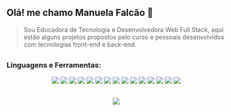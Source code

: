 
## Olá! me chamo Manuela Falcão 👋  

> Sou Educadora de Tecnologia e Desenvolvedora Web Full Stack, aqui estão alguns projetos propostos pelo curso e pessoais desenvolvidos com tecnologias front-end e back-end.

##

### Linguagens e Ferramentas: 
<div align="center">
  <img src="https://img.shields.io/badge/JavaScript-F7DF1E?style=for-the-badge&logo=javascript&logoColor=white"/>
  <img src="https://img.shields.io/badge/TypeScript-3178C6?style=for-the-badge&logo=typescript&logoColor=white"/>
  <img src="https://img.shields.io/badge/CSS3-1572B6?style=for-the-badge&logo=css3&logoColor=white"/>
  <img src="https://img.shields.io/badge/HTML5-E34F26?style=for-the-badge&logo=html5&logoColor=white"/>
  <img src="https://img.shields.io/badge/Node.js-43853D?style=for-the-badge&logo=node.js&logoColor=white"/>
  <img src="https://img.shields.io/badge/SQLite-07405E?style=for-the-badge&logo=sqlite&logoColor=white"/>
  <img src="https://img.shields.io/badge/React-20232A?style=for-the-badge&logo=react&logoColor=white"/>
  <img src="https://img.shields.io/badge/React_Router-CA4245?style=for-the-badge&logo=react-router&logoColor=white"/>
  <img src="https://img.shields.io/badge/axios-5E69D7?style=for-the-badge&logo=axios&logoColor=white"/>
  <img src="https://img.shields.io/badge/Express.js-8C8C8C?style=for-the-badge&logo=express&logoColor=white"/>
  <img src="https://img.shields.io/badge/Chakra--UI-319795?style=for-the-badge&logo=chakra-ui&logoColor=white"  />
  <img src="https://img.shields.io/badge/styled--components-DB7093?style=for-the-badge&logo=styled-components&logoColor=white"/>
  <img src="https://img.shields.io/badge/GIT-E44C30?style=for-the-badge&logo=git&logoColor=white"/>
  <img src="https://img.shields.io/badge/Markdown-000000?style=for-the-badge&logo=markdown&logoColor=white"/>
  <img src="https://img.shields.io/badge/Postman-FF6C37?style=for-the-badge&logo=postman&logoColor=white"/>
</div>

##

<!-- <div align="center">
    <img src="https://github-readme-stats.vercel.app/api?hide_title=false&hide_rank=false&show_icons=true&include_all_commits=true&count_private=true&disable_animations=false&theme=graywhite=pt-br&hide_border=false&username=falcaomm" height="150" alt="stats graph"  />

  <img src="https://github-readme-stats.vercel.app/api/top-langs?locale=pt-br&hide_title=false&layout=compact&card_width=320&langs_count=5&theme=graywhite=false&username=falcaomm" height="150" alt="languages graph"  />
</div>
 -->
##

<div align="center">
<a href="https://www.linkedin.com/in/manuela-falc%C3%A3o-06b520256/"><img src="https://img.shields.io/badge/LinkedIn-0077B5?style=for-the-badge&logo=linkedin&logoColor=white"/><a>
</div>
